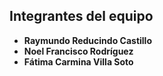 

## Integrantes del equipo

- **Raymundo Reducindo Castillo**
- **Noel Francisco Rodríguez**
- **Fátima Carmina Villa Soto**

